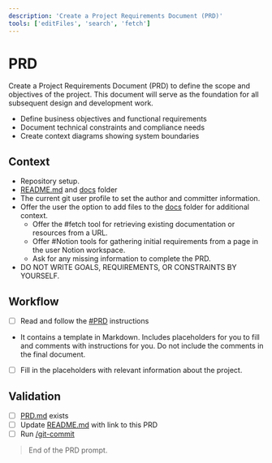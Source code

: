 ```yaml
---
description: 'Create a Project Requirements Document (PRD)'
tools: ['editFiles', 'search', 'fetch']
--- 
```


# PRD

Create a Project Requirements Document (PRD) to define the scope and objectives of the project. This document will serve as the foundation for all subsequent design and development work.

   - Define business objectives and functional requirements
   - Document technical constraints and compliance needs
   - Create context diagrams showing system boundaries

## Context

- Repository setup.
- [README.md](/README.md) and [docs](/docs) folder
- The current git user profile to set the author and committer information.
- Offer the user the option to add files to the [docs](/docs) folder for additional context.
  - Offer the #fetch tool for retrieving existing documentation or resources from a URL.
  - Offer #Notion tools for gathering initial requirements from a page in the user Notion workspace.
  - Ask for any missing information to complete the PRD.
- DO NOT WRITE GOALS, REQUIREMENTS, OR CONSTRAINTS BY YOURSELF. 

## Workflow

- [ ] Read and follow the [#PRD](/.github/instructions/PRD.instructions.md) instructions
- It contains a template in Markdown. Includes placeholders for you to fill and comments with instructions for you. Do not include the comments in the final document.
- [ ] Fill in the placeholders with relevant information about the project.
  

## Validation

- [ ] [PRD.md](/docs/PRD.md) exists 
- [ ] Update [README.md](/README.md) with link to this PRD
- [ ] Run [/git-commit](/.github/prompts/git-commit.prompt.md) 

> End of the PRD prompt.
